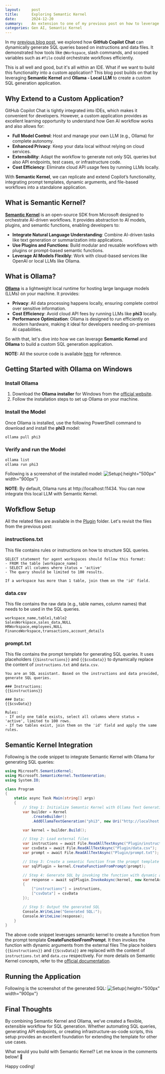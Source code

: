 ```yaml
---
layout:     post
title:      Exploring Semantic Kernel
date:       2024-12-20
summary:    An extension to one of my previous post on how to leverage Semantic Kernel to automatically generate SQL. 
categories: Gen AI, Semantic Kernel
---
```


In my [previous blog post]({{site.url}}/VsCode-CoPilot-CodeGeneration), we explored how **GitHub Copilot Chat** can dynamically generate SQL queries based on instructions and data files. It demonstrated how tools like `@Workspace`, slash commands, and scoped variables such as `#file` could orchestrate workflows efficiently. 

This is all well and good, but it's all within an IDE. What if we want to build this functionality into a custom application?  This blog post builds on that by leveraging **Semantic Kernel**  and  **Ollama - Local LLM** to create a custom SQL generation application.

## **Why Extend to a Custom Application?**

GitHub Copilot Chat is tightly integrated into IDEs, which makes it convenient for developers. However, a custom application provides as excellent learning opportunity to understand how Gen AI workflow works and also allows for:  
- **Full Model Control**: Host and manage your own LLM (e.g., Ollama) for complete autonomy.  
- **Enhanced Privacy**: Keep your data local without relying on cloud services.  
- **Extensibility**: Adapt the workflow to generate not only SQL queries but also API endpoints, test cases, or infrastructure code.  
- **Cost Efficiency**: Eliminate cloud API usage fees by running LLMs locally.  

With **Semantic Kernel**, we can replicate and extend Copilot’s functionality, integrating prompt templates, dynamic arguments, and file-based workflows into a standalone application.


## **What is Semantic Kernel?**

**[Semantic Kernel](https://github.com/microsoft/semantic-kernel)** is an open-source SDK from Microsoft designed to orchestrate AI-driven workflows. It provides abstraction to AI models, plugins, and semantic functions, enabling developers to: 

- **Integrate Natural Language Understanding**: Combine AI-driven tasks like text generation or summarization into applications.  
- **Use Plugins and Functions**: Build modular and reusable workflows with plugins or prompt-based semantic functions.  
- **Leverage AI Models Flexibly**: Work with cloud-based services like OpenAI or local LLMs like Ollama.  

## **What is Ollama?**

**[Ollama](https://github.com/ollama/ollama)** is a lightweight local runtime for hosting large language models (LLMs) on your machine. It provides:  
- **Privacy**: All data processing happens locally, ensuring complete control over sensitive information.  
- **Cost Efficiency**: Avoid cloud API fees by running LLMs like **phi3** locally.  
- **Performance Optimization**: Ollama is designed to run efficiently on modern hardware, making it ideal for developers needing on-premises AI capabilities.  

So with that, let's dive into how we can leverage **Semantic Kernel** and **Ollama** to build a custom SQL generation application.

**NOTE:** All the source code is available [here](https://github.com/AdiThakker/SemanticKernel.Plugins) for reference.  


## **Getting Started with Ollama on Windows**

### **Install Ollama**
1. Download the **Ollama installer** for Windows from the [official website](https://ollama.ai/download).
2. Follow the installation steps to set up Ollama on your machine.

### **Install the Model**
Once Ollama is installed, use the following PowerShell command to download and install the **phi3** model:
```powershell
ollama pull phi3
```

### **Verify and run the Model**
```powershell
ollama list
ollama run phi3
```

Following is a screenshot of the installed model:
![Setup]({{site.url}}/images/sk-1.png){:height="500px" width="900px"}

**NOTE**: By default, Ollama runs at http://localhost:11434. You can now integrate this local LLM with Semantic Kernel.


## **Wofkflow Setup**

All the related files are available in the [Plugin](https://github.com/AdiThakker/SemanticKernel.Plugins/tree/main/SemanticKernel.Plugins/Plugin) folder. Let's revisit the files from the previous post:

### **instructions.txt**

This file contains rules or instructions on how to structure SQL queries.

```plaintext
SELECT statement for agent workspaces should follow this format:
- FROM the table [workspace_name]
- SELECT all columns where status = 'active'
- The query should be limited to 100 results.

If a workspace has more than 1 table, join them on the 'id' field.
```

### **data.csv**

This file contains the raw data (e.g., table names, column names) that needs to be used in the SQL queries.

```plaintext
workspace_name,table1,table2
SalesWorkspace,sales_data,NULL
HRWorkspace,employees,NULL
FinanceWorkspace,transactions,account_details
```

### **prompt.txt**

This file contains the prompt template for generating SQL queries. It uses placeholders `{{$instructions}}` and `{{$csvData}}` to dynamically replace the content of `instructions.txt` and `data.csv`.

```plaintext
You are an SQL assistant. Based on the instructions and data provided, generate SQL queries.  

### Instructions:  
{{$instructions}}  

### Data:  
{{$csvData}}  

Rules:  
- If only one table exists, select all columns where status = 'active', limited to 100 rows.  
- If two tables exist, join them on the 'id' field and apply the same rules.  
```

## **Semantic Kernel Integration**

Following is the code snippet to integrate Semantic Kernel with Ollama for generating SQL queries:

```csharp
using Microsoft.SemanticKernel;
using Microsoft.SemanticKernel.TextGeneration;
using System.IO;

class Program
{
    static async Task Main(string[] args)
    {
        // Step 1: Initialize Semantic Kernel with Ollama Text Generation
        var builder = Kernel
            .CreateBuilder()
            .AddOllamaTextGeneration("phi3", new Uri("http://localhost:11434"));

        var kernel = builder.Build();

        // Step 2: Load external files
        var instructions = await File.ReadAllTextAsync("Plugin/instructions.txt");
        var csvData = await File.ReadAllTextAsync("Plugin/data.csv");
        var prompt = await File.ReadAllTextAsync("Plugin/prompt.txt");

        // Step 3: Create a semantic function from the prompt template
        var sqlPlugin = kernel.CreateFunctionFromPrompt(prompt);

        // Step 4: Generate SQL by invoking the function with dynamic arguments
        var response = await sqlPlugin.InvokeAsync(kernel, new KernelArguments
        {
            ["instructions"] = instructions,
            ["csvData"] = csvData
        });

        // Step 5: Output the generated SQL
        Console.WriteLine("Generated SQL:");
        Console.WriteLine(response);
    }
}
```

The above code snippet leverages semantic kernel to create a function from the prompt template **CreateFunctionFromPrompt**. It then invokes the function with dynamic arguments from the external files
The place holders `{{$instructions}}` and `{{$csvData}}` are replaced with the content of `instructions.txt` and `data.csv` respectively. For more details on Semantic Kernel concepts, refer to the [official documentation](
https://learn.microsoft.com/en-us/semantic-kernel/concepts/semantic-kernel-components?pivots=programming-language-csharp).

## **Running the Application**
Following is the screenshot of the generated SQL:
![Setup]({{site.url}}/images/sk-2.png){:height="500px" width="900px"}


## Final Thoughts
By combining Semantic Kernel and Ollama, we’ve created a flexible, extensible workflow for SQL generation. Whether automating SQL queries, generating API endpoints, or creating infrastructure-as-code scripts, this setup provides an excellent foundation for extending the template for other use cases.

What would you build with Semantic Kernel? Let me know in the comments below! 🚀

Happy coding!